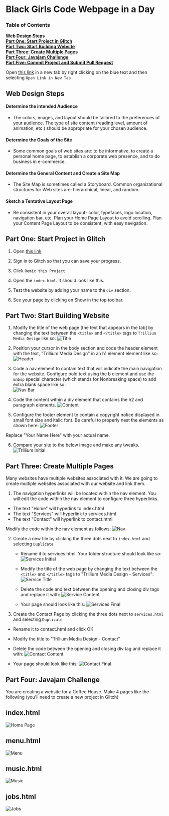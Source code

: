 # Black Girls Code Webpage in a Day

### Table of Contents
**[Web Design Steps](#web-design-steps)**<br>
**[Part One: Start Project in Glitch](#part-one-start-project-in-glitch)**<br>
**[Part Two: Start Building Website](#part-two-start-building-website)**<br>
**[Part Three: Create Multiple Pages](#part-three-create-multiple-pages)**<br>
**[Part Four: Javajam Challenge](#part-four-javajam-challenge)**<br>
**[Part Five: Commit Project and Submit Pull Request](#part-five-commit-project-and-submit-pull-request)**<br>

Open [this link](https://www.w3schools.com/html/html_basic.asp) in a new tab by right clicking on the blue text and then selecting `Open Link in New Tab`

## Web Design Steps

#### Determine the intended Audience
- The colors, images, and layout should be tailored to the preferences of your audience. The type of site content (reading level, amount of animation, etc.) should be appropriate for your chosen audience.
#### Determine the Goals of the Site
- Some common goals of web sites are: to be informative, to create a personal home page, to establish a corporate web presence, and to do business in e-commerce.
#### Determine  the General Content and Create a Site Map
- The Site Map is sometimes called a Storyboard. Common organizational structures for Web sites are: hierarchical, linear, and random.
#### Sketch a Tentative Layout Page
- Be consistent in your overall layout- color, typefaces, logo location, navigation bar, etc. Plan your Home Page Layout to avoid scrolling. Plan your Content Page Layout to be consistent, with easy navigation.

## Part One: Start Project in Glitch

1. Open [this link](https://glitch.com/~jd12-bgc-webpage-in-a-day) 

2. Sign in to Glitch so that you can save your progress.

3. Click `Remix this Project` 

4. Open the `index.html`. It should look like this.

5. Test the website by adding your name to the `div` section.

6. See your page by clicking on Show in the top toolbar.

## Part Two: Start Building Website

1. Modify the title of the web page [the text that appears in the tab] by changing the text between the `<title>` and `</title>` tags to `Trillium Media Design` like so: 
![Title](images/title.png)

2. Position your cursor in the body section and code the header element with the text, "Trillium Media Design" in an h1 element element like so: <br>
![Header](images/header.png)

3. Code a nav element to contain text that will indicate the main navigation for the website. Configure bold text using the b element and use the `&nbsp` special character (which stands for Nonbreaking space) to add extra blank space like so: <br>
![Nav Bar](images/nav.png)

4. Code the content within a div element that contains the h2 and paragraph elements. 
![Content](images/content.png)

5. Configure the footer element to contain a copyright notice displayed in small font size and italic font. Be careful to properly nest the elements as shown here: 
![Footer](images/footer.png)

Replace "Your Name Here" with your actual name. 

6. Compare your site to the below image and make any tweaks. 
![Trillium Initial](images/trilliumInitial.png)

## Part Three: Create Multiple Pages

Many websites have multiple websites associated with it. We are going to create multiple websites associated with our website and link them. 

1. The navigation hyperlinks will be located within the nav element. You will edit the code within the nav element to configure three hyperlinks. 
  - The text "Home" will hyperlink to index.html
  - The text "Services" will hyperlink to services.html
  - The text "Contact" will hyperlink to contact.html
  
  Modify the code within the nav element as follows:
  ![Nav](images/navLinks.png)
  
2. Create a new file by clicking the three dots next to `index.html` and selecting `Duplicate`
   - Rename it to services.html. Your folder structure should look like so: 
   ![Services Initial](images/servicesInitial.png)
   
   - Modify the title of the web page by changing the text between the `<title>` and `</title>` tags to "Trillium Media Design - Services":
   ![Service Title](images/servicesTitle.png)
   
   - Delete the code and text between the opening and closing div tags and replace it with: 
   ![Service Content](images/servicesContent.png)
   
   - Your page should look like this: 
   ![Services Final](images/servicesFinal.png)
   
3. Create the Contact Page by clicking the three dots next to `services.html` and selecting `Duplicate` 
  - Rename it to contact.html and click OK
  
  - Modify the title to "Trillium Media Design - Contact" 
  
  - Delete the code between the opening and closing div tag and replace it with: 
  ![Contact Content](images/contactContent.png)
  
  - Your page should look like this:
  ![Contact Final](images/contactFinal.png)
  
## Part Four: Javajam Challenge

You are creating a website for a Coffee House. Make 4 pages like the following (you'll need to create a new project in Glitch) 

## index.html 

![Home Page](images/index.png)

## menu.html

![Menu](images/menu.png)

## music.html

![Music](images/music.png)

## jobs.html

![Jobs](images/jobs.png)

